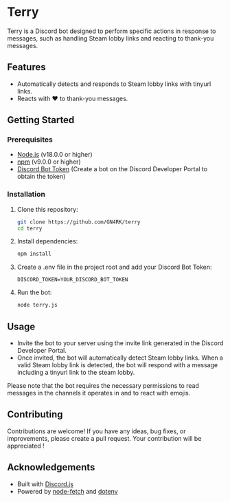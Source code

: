 # Terry

Terry is a Discord bot designed to perform specific actions in response 
to messages, such as handling Steam lobby links and reacting to thank-you messages.

## Features

- Automatically detects and responds to Steam lobby links with tinyurl links.
- Reacts with ❤️ to thank-you messages.

## Getting Started

### Prerequisites

- [Node.js](https://nodejs.org/) (v18.0.0 or higher)
- [npm](https://www.npmjs.com/) (v9.0.0 or higher)
- [Discord Bot Token](https://discord.com/developers/applications) (Create a bot on the Discord Developer Portal to obtain the token)

### Installation

1. Clone this repository:
   ```bash
   git clone https://github.com/GN4RK/terry
   cd terry
   ```
2. Install dependencies:
    ```bash
   npm install
   ```
   
3. Create a .env file in the project root and add your Discord Bot Token:
   ```
   DISCORD_TOKEN=YOUR_DISCORD_BOT_TOKEN
   ```

4. Run the bot:
   ```bash
   node terry.js
   ```

## Usage

- Invite the bot to your server using the invite link generated in the Discord Developer Portal.
- Once invited, the bot will automatically detect Steam lobby links. When a valid Steam lobby link is detected, the bot will respond with a message including a tinyurl link to the steam lobby.

Please note that the bot requires the necessary permissions to read messages in the channels it operates in and to react with emojis.

## Contributing

Contributions are welcome! If you have any ideas, bug fixes, or improvements, please create a pull request. Your contribution will be appreciated !

## Acknowledgements

- Built with [Discord.js](https://discord.js.org/)
- Powered by [node-fetch](https://www.npmjs.com/package/node-fetch) and [dotenv](https://www.npmjs.com/package/dotenv)


